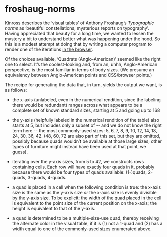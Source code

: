 # froshaug-norms
Kinross describes the &#8216;visual tables&#8217; of Anthony Froshaug&#8217;s
_Typographic norms_ as &#8216;beautiful constellations; mysterious reports on typography&#8217;.
Having appreciated that beauty for a long time, we wanted to lessen the mystery
a bit to understand better what was happening under the hood. So this is a modest
attempt at doing that by writing a computer program to render one of the
iterations
[in the browser](http://i-s-o-g-r-a-m.github.io/froshaug-norms/).

Of the choices available, &#8216;Quadrats (Anglo-American)&#8217; seemed
like the right one to select. It&#8217;s the coolest-looking
and, from an, uhhh, Anglo-American perspective, is the most familiar in terms
of body sizes. (We presume an equivalency between Anglo-American points
and CSS/browser points.)

The recipe for generating the data that, in turn, yields the output we want,
is as follows:

* the x-axis (unlabeled, even in the numerical rendition, since the labeling
there would be redundant) ranges across what appears to be a complete set of
known standard sizes, starting at 5 and going up to 168

* the y-axis (helpfully labeled in the numerical rendition of the table) also starts
at 5, but includes only a subset of -- and we do not know the right term
here -- the most commonly-used sizes: 5, 6, 7, 8, 9, 10, 12, 14, 18, 24, 30, 36, 42.
(48, 60, 72 are also part of this set, but they are omitted, possibly because
quads wouldn&#8217;t be available at those large sizes; other types of furniture
might instead have been used at that point, we guess).

* iterating over the y-axis sizes, from 5 to 42, we constructs rows containing
cells. Each row will have exactly four quads in it, probably because there
would be four types of quads available: (1-)quads, 2-quads, 3-quads, 4-quads.

* a quad is placed in a cell when the following condition is true: 
the x-axis size is the same as the y-axis size _or_ the x-axis size is
evenly divisible by the y-axis size. To be explicit: the width of the quad
placed in the cell is equivalent to the point size of the current
position on the x-axis; the height is equivalent to that of the y-axis.

* a quad is determined to be a multiple-size-use quad, thereby receiving the
alternate color in the visual table, if it is (1) not a 1-quad and (2) has
a width equal to one of the commonly-used sizes enumerated above.
